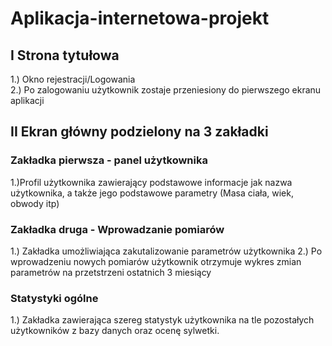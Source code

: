 # Aplikacja-internetowa-projekt

## I Strona tytułowa
1.) Okno rejestracji/Logowania <br>
2.) Po zalogowaniu użytkownik zostaje przeniesiony do pierwszego ekranu aplikacji

## II Ekran główny podzielony na 3 zakładki
### Zakładka pierwsza - panel użytkownika
1.)Profil użytkownika zawierający podstawowe informacje jak nazwa użytkownika, a także jego podstawowe parametry (Masa ciała, wiek, obwody itp)

### Zakładka druga - Wprowadzanie pomiarów
1.) Zakładka umożliwiająca zakutalizowanie parametrów użytkownika 
2.) Po wprowadzeniu nowych pomiarów użytkownik otrzymuje wykres zmian parametrów na przetstrzeni ostatnich 3 miesiący

### Statystyki ogólne
1.) Zakładka zawierająca szereg statystyk użytkownika na tle pozostałych użytkowników z bazy danych oraz ocenę sylwetki.